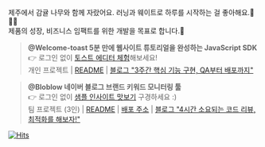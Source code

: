 제주에서 감귤 나무와 함께 자랐어요. 러닝과 웨이트로 하루를 시작하는 걸 좋아해요.🍊🏃‍♂️<br/>
제품의 성장, 비즈니스 임팩트를 위한 개발을 목표로 합니다.🤘

> **@Welcome-toast 5분 만에 웹사이트 튜토리얼을 완성하는 JavaScript SDK** <br/>
> 👉 로그인 없이 [토스트 에디터 체험](https://welcome-toast.com/toast/sample)해보세요!<br/>
> 개인 프로젝트 | [README](https://github.com/welcome-toast/welcome-toast?tab=readme-ov-file#welcome-toast) | 
> [블로그 "3주간 핵심 기능 구현, QA부터 배포까지"](https://www.as-tao.com/all/review-w50/)

> **@Bloblow 네이버 블로그 브랜드 키워드 모니터링 툴**<br/>
> 👉 로그인 없이 [샘플 인사이트 맛보기](https://bloblow.netlify.app/dashboard/sample) 구경하세요 :)<br/>
> 팀 프로젝트 (3인) | [README](https://github.com/Team-Bloblow/Bloblow-Client?tab=readme-ov-file#bloblow) | [배포 주소](https://bloblow.site) | [블로그 "4시간 소요되는 코드 리뷰, 최적화를 해보자!"](https://www.as-tao.com/all/team-project-2week/)

[![Hits](https://hits.seeyoufarm.com/api/count/incr/badge.svg?url=https%3A%2F%2Fgithub.com%2Fjin-ttao&count_bg=%23000000&title_bg=%23000000&icon=&icon_color=%23E7E7E7&title=hits&edge_flat=true)](https://hits.seeyoufarm.com)
